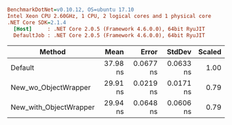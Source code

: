 ``` ini

BenchmarkDotNet=v0.10.12, OS=ubuntu 17.10
Intel Xeon CPU 2.60GHz, 1 CPU, 2 logical cores and 1 physical core
.NET Core SDK=2.1.4
  [Host]     : .NET Core 2.0.5 (Framework 4.6.0.0), 64bit RyuJIT
  DefaultJob : .NET Core 2.0.5 (Framework 4.6.0.0), 64bit RyuJIT


```
|                 Method |     Mean |     Error |    StdDev | Scaled |
|----------------------- |---------:|----------:|----------:|-------:|
|                Default | 37.98 ns | 0.0677 ns | 0.0633 ns |   1.00 |
|   New_wo_ObjectWrapper | 29.91 ns | 0.0219 ns | 0.0171 ns |   0.79 |
| New_with_ObjectWrapper | 29.94 ns | 0.0648 ns | 0.0606 ns |   0.79 |
